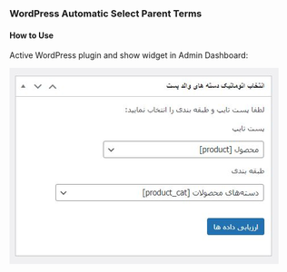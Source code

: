 ### WordPress Automatic Select Parent Terms

#### How to Use

Active WordPress plugin and show widget in Admin Dashboard:

<img src="https://raw.githubusercontent.com/mehrshaddarzi/WP-auto-select-parent-terms/master/screenshot.jpg">